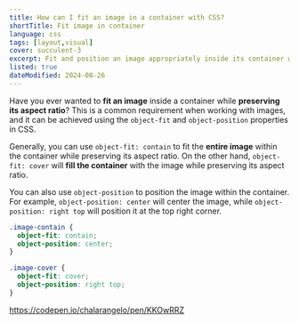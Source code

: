 ```yaml
---
title: How can I fit an image in a container with CSS?
shortTitle: Fit image in container
language: css
tags: [layout,visual]
cover: succulent-3
excerpt: Fit and position an image appropriately inside its container while preserving its aspect ratio with this handy technique.
listed: true
dateModified: 2024-08-26
---
```


Have you ever wanted to **fit an image** inside a container while **preserving its aspect ratio**? This is a common requirement when working with images, and it can be achieved using the `object-fit` and `object-position` properties in CSS.

Generally, you can use `object-fit: contain` to fit the **entire image** within the container while preserving its aspect ratio. On the other hand, `object-fit: cover` will **fill the container** with the image while preserving its aspect ratio.

You can also use `object-position` to position the image within the container. For example, `object-position: center` will center the image, while `object-position: right top` will position it at the top right corner.

```css
.image-contain {
  object-fit: contain;
  object-position: center;
}

.image-cover {
  object-fit: cover;
  object-position: right top;
}
```

https://codepen.io/chalarangelo/pen/KKOwRRZ
